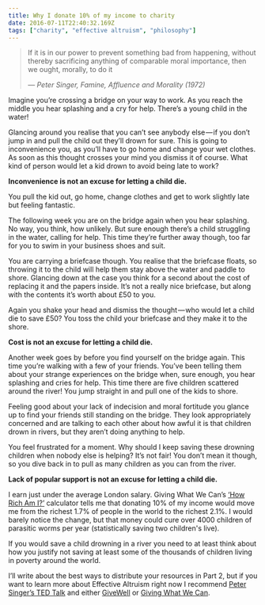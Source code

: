 ```yaml
---
title: Why I donate 10% of my income to charity
date: 2016-07-11T22:40:32.169Z
tags: ["charity", "effective altruism", "philosophy"]
---
```


> If it is in our power to prevent something bad from happening, without thereby sacrificing anything of comparable moral importance, then we ought, morally, to do it
>
> — <cite>Peter Singer, Famine, Affluence and Morality (1972)</cite>

Imagine you’re crossing a bridge on your way to work. As you reach the middle you hear splashing and a cry for help. There’s a young child in the water!

Glancing around you realise that you can’t see anybody else — if you don’t jump in and pull the child out they’ll drown for sure. This is going to inconvenience you, as you’ll have to go home and change your wet clothes. As soon as this thought crosses your mind you dismiss it of course. What kind of person would let a kid drown to avoid being late to work?

**Inconvenience is not an excuse for letting a child die.**

You pull the kid out, go home, change clothes and get to work slightly late but feeling fantastic.

The following week you are on the bridge again when you hear splashing. No way, you think, how unlikely. But sure enough there’s a child struggling in the water, calling for help. This time they’re further away though, too far for you to swim in your business shoes and suit.

You are carrying a briefcase though. You realise that the briefcase floats, so throwing it to the child will help them stay above the water and paddle to shore. Glancing down at the case you think for a second about the cost of replacing it and the papers inside. It’s not a really nice briefcase, but along with the contents it’s worth about £50 to you.

Again you shake your head and dismiss the thought — who would let a child die to save £50? You toss the child your briefcase and they make it to the shore.

**Cost is not an excuse for letting a child die.**

Another week goes by before you find yourself on the bridge again. This time you’re walking with a few of your friends. You’ve been telling them about your strange experiences on the bridge when, sure enough, you hear splashing and cries for help. This time there are five children scattered around the river! You jump straight in and pull one of the kids to shore.

Feeling good about your lack of indecision and moral fortitude you glance up to find your friends still standing on the bridge. They look appropriately concerned and are talking to each other about how awful it is that children drown in rivers, but they aren’t doing anything to help.

You feel frustrated for a moment. Why should I keep saving these drowning children when nobody else is helping? It’s not fair! You don’t mean it though, so you dive back in to pull as many children as you can from the river.

**Lack of popular support is not an excuse for letting a child die.**

I earn just under the average London salary. Giving What We Can’s [‘How Rich Am I?’] calculator tells me that donating 10% of my income would move me from the richest 1.7% of people in the world to the richest 2.1%. I would barely notice the change, but that money could cure over 4000 children of parasitic worms per year (statistically saving two children's live).

If you would save a child drowning in a river you need to at least think about how you justify not saving at least some of the thousands of children living in poverty around the world.

I’ll write about the best ways to distribute your resources in Part 2, but if you want to learn more about Effective Altruism right now I recommend [Peter Singer’s TED Talk] and either [GiveWell](USA) or [Giving What We Can](UK).

[‘how rich am i?’]: https://www.givingwhatwecan.org/get-involved/how-rich-am-i/
[peter singer’s ted talk]: https://www.ted.com/talks/peter_singer_the_why_and_how_of_effective_altruism
[givewell]: http://www.givewell.org/
[giving what we can]: https://www.givingwhatwecan.org/
